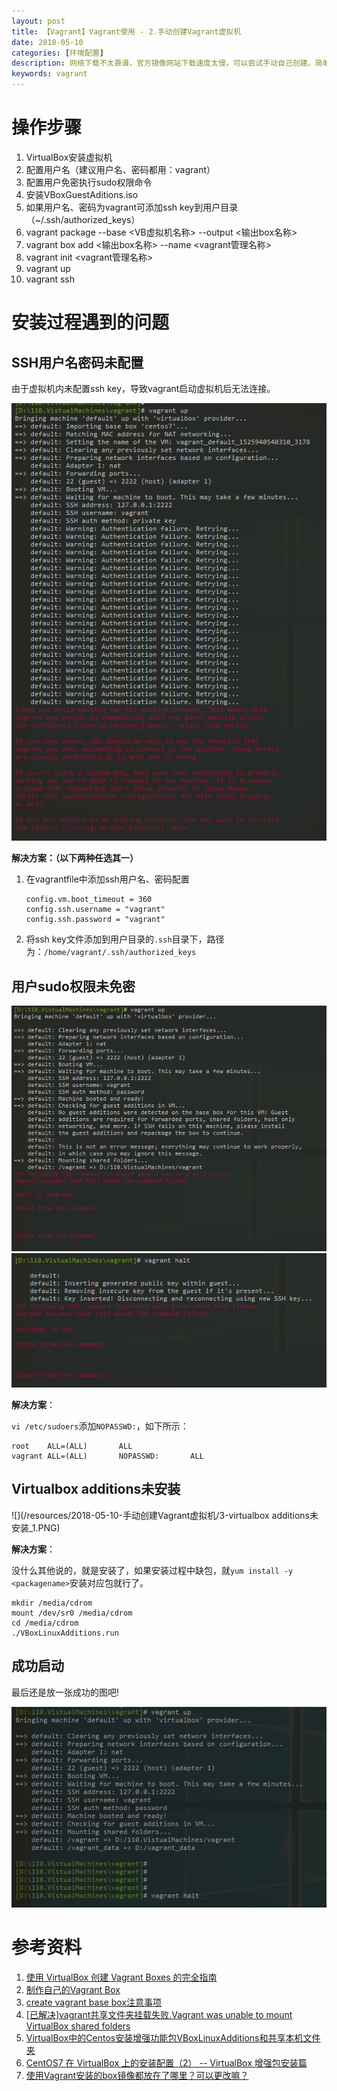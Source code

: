 ```yaml
---
layout: post
title: 【Vagrant】Vagrant使用 - 2.手动创建Vagrant虚拟机
date: 2018-05-10
categories: [环境配置]
description: 网络下载不太靠谱，官方镜像网站下载速度太慢，可以尝试手动自己创建。简单几步即可创建，需要注意的是权限和virtulbox addition的安装，否则会出错哦！
keywords: vagrant
---
```


# 操作步骤
1. VirtualBox安装虚拟机
2. 配置用户名（建议用户名、密码都用：vagrant）
3. 配置用户免密执行sudo权限命令
4. 安装VBoxGuestAditions.iso
5. 如果用户名、密码为vagrant可添加ssh key到用户目录（~/.ssh/authorized_keys）
6. vagrant package --base <VB虚拟机名称> --output <输出box名称>
7. vagrant box add <输出box名称> --name <vagrant管理名称>
8. vagrant init <vagrant管理名称>
9. vagrant up
10. vagrant ssh

# 安装过程遇到的问题

## SSH用户名密码未配置

由于虚拟机内未配置ssh key，导致vagrant启动虚拟机后无法连接。

![](/resources/2018-05-10-手动创建Vagrant虚拟机/1-ssh用户名密码未配置_1.PNG)

**解决方案：（以下两种任选其一）**

1. 在vagrantfile中添加ssh用户名、密码配置

   ```shell
   config.vm.boot_timeout = 360
   config.ssh.username = "vagrant"
   config.ssh.password = "vagrant"
   ```

2. 将ssh key文件添加到用户目录的`.ssh`目录下，路径为：`/home/vagrant/.ssh/authorized_keys`



## 用户sudo权限未免密

![](/resources/2018-05-10-手动创建Vagrant虚拟机/2-用户sudo权限未免密_1.PNG)
![](/resources/2018-05-10-手动创建Vagrant虚拟机/2-用户sudo权限未免密_2.PNG)

**解决方案**：

`vi /etc/sudoers`添加`NOPASSWD:`，如下所示：

```shell
root    ALL=(ALL)       ALL
vagrant ALL=(ALL)       NOPASSWD:       ALL
```



## Virtualbox additions未安装

![](/resources/2018-05-10-手动创建Vagrant虚拟机/3-virtualbox additions未安装_1.PNG)

**解决方案**：

没什么其他说的，就是安装了，如果安装过程中缺包，就`yum install -y <packagename>`安装对应包就行了。

```shell
mkdir /media/cdrom
mount /dev/sr0 /media/cdrom
cd /media/cdrom
./VBoxLinuxAdditions.run
```



## 成功启动
最后还是放一张成功的图吧!

![](/resources/2018-05-10-手动创建Vagrant虚拟机/4-成功.PNG)



# 参考资料

1. [使用 VirtualBox 创建 Vagrant Boxes 的完全指南 ](https://linux.cn/article-9144-1.html)
2. [制作自己的Vagrant Box](https://segmentfault.com/a/1190000002507999)
3. [create vagrant base box注意事项](https://blog.csdn.net/ling1874/article/details/46819405)
4. [[已解决]vagrant共享文件夹挂载失败.Vagrant was unable to mount VirtualBox shared folders](https://blog.csdn.net/ifeng6/article/details/76316991)
5. [VirtualBox中的Centos安装增强功能包VBoxLinuxAdditions和共享本机文件夹](https://blog.csdn.net/buyueliuying/article/details/51645649)
6. [CentOS7 在 VirtualBox 上的安装配置（2） -- VirtualBox 增强包安装篇](https://segmentfault.com/a/1190000006233585)
7. [使用Vagrant安装的box镜像都放在了哪里？可以更改嘛？](https://blog.csdn.net/gsls181711/article/details/49450013)

